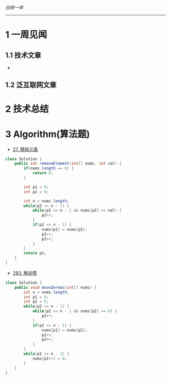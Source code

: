
*日拱一卒*

_________________

# 1 一周见闻

## 1.1 技术文章
+

## 1.2 泛互联网文章



# 2 技术总结



# 3 Algorithm(算法题)

+ [27. 移除元素](https://leetcode.cn/problems/remove-element/description/)
```java
class Solution {
    public int removeElement(int[] nums, int val) {
        if(nums.length == 0) {
            return 0;
        }

        int p1 = 0;
        int p2 = 0;

        int n = nums.length;
        while(p2 <= n - 1) {
            while(p2 <= n - 1 && nums[p2] == val) {
                p2++;
            }
            if(p2 <= n - 1) {
                nums[p1] = nums[p2];
                p1++;
                p2++;
            }
        }
        return p1;
    }
} 
```


+ [283. 移动零](https://leetcode.cn/problems/move-zeroes/description/)
```java
class Solution {
    public void moveZeroes(int[] nums) {
        int n = nums.length;
        int p1 = 0;
        int p2 = 0;
        while(p2 <= n - 1) {
            while(p2 <= n - 1 && nums[p2] == 0) {
                p2++;
            }
            if(p2 <= n - 1) {
                nums[p1] = nums[p2];
                p1++;
                p2++;
            }
        }
        while(p1 <= n - 1) {
            nums[p1++] = 0;
        }
    }
} 
```





















